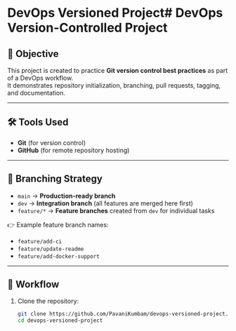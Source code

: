 # DevOps Versioned Project# DevOps Version-Controlled Project

## 📌 Objective
This project is created to practice **Git version control best practices** as part of a DevOps workflow.  
It demonstrates repository initialization, branching, pull requests, tagging, and documentation.

---

## 🛠️ Tools Used
- **Git** (for version control)
- **GitHub** (for remote repository hosting)

---

## 🌳 Branching Strategy
- `main` → **Production-ready branch**  
- `dev` → **Integration branch** (all features are merged here first)  
- `feature/*` → **Feature branches** created from `dev` for individual tasks  

👉 Example feature branch names:
- `feature/add-ci`
- `feature/update-readme`
- `feature/add-docker-support`

---

## 🔄 Workflow
1. Clone the repository:
   ```bash
   git clone https://github.com/PavaniKumbam/devops-versioned-project.git
   cd devops-versioned-project

